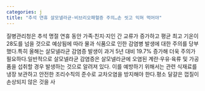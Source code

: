 ```yaml
---
categories: j
title: "추석 연휴 살모넬라균·비브리오패혈증 주의…손 씻고 익혀 먹어야"
---
```

질병관리청은 추석 명절 연휴 동안 가족·친지·지인 간 교류가 증가하고 평균 최고 기온이 28도를 넘을 것으로 예상됨에 따라 물과 식품으로 인한 감염병 발생에 대한 주의를 당부했다.특히 올해는 살모넬라균 감염증 발생이 과거 5년 대비 19.7% 증가해 더욱 주의가 필요하다.일반적으로 살모넬라균 감염증은 살모넬라균에 오염된 계란·우유·육류 및 가공품을 섭취할 경우 발생하는 것으로 알려져 있다. 이를 예방하기 위해서는 관련 식재료를 냉장 보관하고 안전한 조리수칙의 준수로 교차오염을 방지해야 한다.평소 달걀은 껍질이 손상되지 않은 것을 사